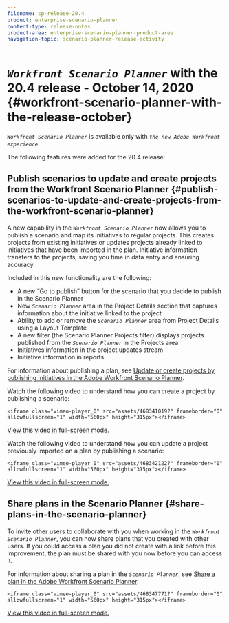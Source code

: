 ```yaml
---
filename: sp-release-20.4
product: enterprise-scenario-planner
content-type: release-notes
product-area: enterprise-scenario-planner-product-area
navigation-topic: scenario-planner-release-activity
---
```




# *`Workfront Scenario Planner`* with the 20.4 release - October 14, 2020 {#workfront-scenario-planner-with-the-release-october}

*`Workfront Scenario Planner`* is available only with *`the new Adobe Workfront experience`*.


The following features were added for the 20.4 release:


## Publish scenarios to update and create projects from the Workfront Scenario Planner {#publish-scenarios-to-update-and-create-projects-from-the-workfront-scenario-planner}

A new capability in the *`Workfront Scenario Planner`* now allows you to publish a scenario and map its initiatives to regular projects. This creates projects from existing initiatives or updates projects already linked to initiatives that have been imported in the plan. Initiative information transfers to the projects, saving you time in data entry and ensuring accuracy.


Included in this new functionality are the following:



*  A new “Go to publish” button for the scenario that you decide to publish in the Scenario Planner
*  New *`Scenario Planner`* area in the Project Details section that captures information about the initiative linked to the project
*  Ability to add or remove the *`Scenario Planner`* area from Project Details using a Layout Template
*  A new filter (the Scenario Planner Projects filter) displays projects published from the *`Scenario Planner`* in the Projects area
*  Initiatives information in the project updates stream
*  Initiative information in reports 


For information about publishing a plan, see [Update or create projects by publishing initiatives in the Adobe Workfront Scenario Planner](publish-scenarios-update-projects.md).


Watch the following video to understand how you can create a project by publishing a scenario:


`<iframe class="vimeo-player_0" src="assets/468341019?" frameborder="0" allowfullscreen="1" width="560px" height="315px"></iframe>` 


[View this video in full-screen mode.](https://vimeo.com/468341019/0af7269c51) 


Watch the following video to understand how you can update a project previously imported on a plan by publishing a scenario:


`<iframe class="vimeo-player_0" src="assets/468342122?" frameborder="0" allowfullscreen="1" width="560px" height="315px"></iframe>` 


[View this video in full-screen mode.](https://vimeo.com/468342122/11bb642ac6) 


## Share plans in the Scenario Planner {#share-plans-in-the-scenario-planner}

To invite other users to collaborate with you when working in the *`Workfront Scenario Planner`*, you can now share plans that you created with other users. If you could access a plan you did not create with a link before this improvement, the plan must be shared with you now before you can access it.


For information about sharing a plan in the *`Scenario Planner`*, see [Share a plan in the Adobe Workfront Scenario Planner](share-a-plan.md).


`<iframe class="vimeo-player_0" src="assets/468347771?" frameborder="0" allowfullscreen="1" width="560px" height="315px"></iframe>` 


[View this video in full-screen mode.](https://vimeo.com/468347771/c38e5cd092) 
